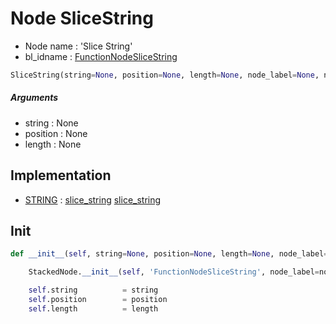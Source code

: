 # Node SliceString

- Node name : 'Slice String'
- bl_idname : [FunctionNodeSliceString](https://docs.blender.org/api/current/bpy.types.FunctionNodeSliceString.html)


``` python
SliceString(string=None, position=None, length=None, node_label=None, node_color=None)
```
##### Arguments

- string : None
- position : None
- length : None

## Implementation

- [STRING](/docs/GeoNodes/STRING.md) : [slice_string](/docs/GeoNodes/STRING.md#slice_string) [slice_string](/docs/GeoNodes/STRING.md#slice_string)

## Init

``` python
def __init__(self, string=None, position=None, length=None, node_label=None, node_color=None):

    StackedNode.__init__(self, 'FunctionNodeSliceString', node_label=node_label, node_color=node_color)

    self.string          = string
    self.position        = position
    self.length          = length
```

